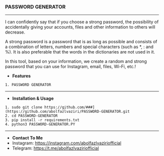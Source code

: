 ### PASSWORD GENERATOR
----
I can confidently say that if you choose a strong password, the possibility of accidentally giving your accounts, files and other information to others will decrease.

A strong password is a password that is as long as possible and consists of a combination of letters, numbers and special characters (such as *, : and %). It is also preferable that the words in the dictionaries are not used in it.

In this tool, based on your information, we create a random and strong password that you can use for Instagram, email, files, Wi-Fi, etc.!

- **Features**
```
1. PASSWORD GENERATOR
```

---

- **Installation & Usage**
```
1. sudo git clone https://github.com/###](https://github.com/abolfazlvaziri/PASSWORD-GENERATOR.git
2. cd PASSWORD-GENERATOR
3. pip install -r requirements.txt
4. python3 PASSWORD-GENERATOR.PY
```
---

- **Contact To Me**
- Instagram: https://instagram.com/abolfazlvaziriofficial
- Telegram: https://t.me/abolfazlvaziriofficial
